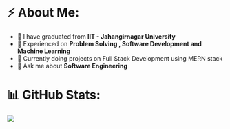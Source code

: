 # ⚡ About Me:
- 🔭 I have graduated from **IIT - Jahangirnagar University**
- 💫 Experienced on **Problem Solving , Software Development and Machine Learning**  
- 🌱 Currently doing projects on Full Stack Development using MERN stack
- 💬 Ask me about **Software Engineering**

# 📊 GitHub Stats:


![](https://github-readme-streak-stats.herokuapp.com/?user=mMaruf1998&theme=default_repocard&hide_border=false )<br/>
